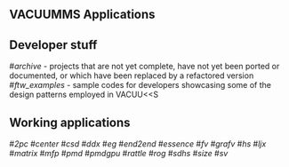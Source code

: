 ## VACUUMMS Applications 


## Developer stuff
#*archive* - projects that are not yet complete, have not yet been ported or documented, or which have been replaced by a refactored version
#*ftw_examples* - sample codes for developers showcasing some of the design patterns employed in VACUU<<S

## Working applications
#*2pc*
#*center*
#*csd*
#*ddx*
#*eg*
#*end2end*
#*essence*
#*fv*
#*grafv*
#*hs*
#*ljx*
#*matrix*
#*mfp*
#*pmd*
#*pmdgpu*
#*rattle*
#*rog*
#*sdhs*
#*size*
#*sv*
